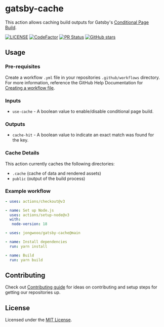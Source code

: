 # gatsby-cache

This action allows caching build outputs for Gatsby's [Conditional Page Build](https://www.gatsbyjs.com/docs/reference/release-notes/v3.0/#incremental-builds-in-oss).

[![LICENSE](https://img.shields.io/github/license/jongwooo/gatsby-cache?color=blue)](LICENSE)
[![CodeFactor](https://www.codefactor.io/repository/github/jongwooo/gatsby-cache/badge)](https://www.codefactor.io/repository/github/jongwooo/gatsby-cache)
[![PR Status](https://github.com/jongwooo/gatsby-cache/actions/workflows/pr.yml/badge.svg)](https://github.com/jongwooo/gatsby-cache/actions/workflows/pr.yml)
[![GitHub stars](https://img.shields.io/github/stars/jongwooo/gatsby-cache?style=social)](https://github.com/jongwooo/gatsby-cache)

## Usage

### Pre-requisites

Create a workflow `.yml` file in your repositories `.github/workflows` directory. For more information, reference the GitHub Help Documentation for [Creating a workflow file](https://help.github.com/en/articles/configuring-a-workflow#creating-a-workflow-file).

### Inputs

- `use-cache` - A boolean value to enable/disable conditional page build.

### Outputs

- `cache-hit` - A boolean value to indicate an exact match was found for the key.

### Cache Details

This action currently caches the following directories:

- `.cache` (cache of data and rendered assets)
- `public` (output of the build process)

### Example workflow

```yaml
- uses: actions/checkout@v3

- name: Set up Node.js
  uses: actions/setup-node@v3
  with:
   node-version: 18

- uses: jongwooo/gatsby-cache@main

- name: Install dependencies
  run: yarn install

- name: Build
  run: yarn build
```

## Contributing

Check out [Contributing guide](.github/CONTRIBUTING.md) for ideas on contributing and setup steps for getting our repositories up.

## License

Licensed under the [MIT License](LICENSE).
